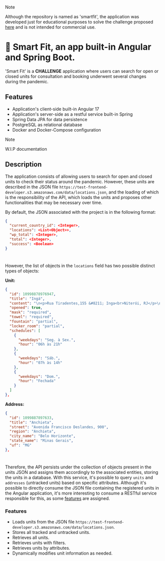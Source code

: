 > [!NOTE]
> Although the repository is named as 'smartfit', the application was developed just for educational purposes to solve the challenge proposed [here](#https://github.com/bioritmo/front-end-code-challenge-smartsite) and is not intended for commercial use.

# 🌱 Smart Fit, an app built-in Angular and Spring Boot.

'Smart Fit' is a **CHALLENGE** application where users can search for open or closed units for consultation and booking underwent several changes during the pandemic. 

## Features

* Application's client-side built-in Angular 17
* Application's server-side as a restful service built-in Spring
* Spring Data JPA for data persistence
* PostgreSQL as relational database
* Docker and Docker-Compose configuration

> [!NOTE]
> W.I.P documentation

## Description

The application consists of allowing users to search for open and closed units to check their status around the pandemic. However, these units are described in the JSON file `https://test-frontend-developer.s3.amazonaws.com/data/locations.json`, and the loading of which is the responsibility of the API, which loads the units and proposes other functionalities that may be necessary over time.

By default, the JSON associated with the project is in the following format:

```json
{
  "current_country_id": <Integer>,
  "locations": <List<Object>>,
  "wp_total": <Integer>,
  "total": <Integer>,
  "success": <Boolean>
}
```

#

However, the list of objects in the `locations` field has two possible distinct types of objects:

**Unit:**
```json
{
  "id": 10998878976947,
  "title": "Ingá",
  "content": "\n<p>Rua Tiradentes,155 &#8211; Inga<br>Niterói, RJ</p>\n",
  "opened": true,
  "mask": "required",
  "towel": "required",
  "fountain": "partial",
  "locker_room": "partial",
  "schedules": [
    {
      "weekdays": "Seg. à Sex.",
      "hour": "06h às 21h"
    },
    {
      "weekdays": "Sáb.",
      "hour": "07h às 14h"
    },
    {
      "weekdays": "Dom.",
      "hour": "Fechada"
    }
  ]
},
```

**Address:**
```json
{
  "id": 1099887897633,
  "title": "Anchieta",
  "street": "Avenida Francisco Deslandes, 900",
  "region": "Anchieta",
  "city_name": "Belo Horizonte",
  "state_name": "Minas Gerais",
  "uf": "MG"
},
```

#

Therefore, the API persists under the collection of objects present in the units JSON and assigns them accordingly to the associated entities, storing the units in a database. With this service, it's possible to query `units` and `addresses` (untracked units) based on specific attributes. Although it's possible to directly consume the JSON file containing the registered units in the Angular application, it's more interesting to consume a RESTful service responsible for this, as some [features](#funcionalidades) are assigned.

### Features
- Loads units from the JSON file `https://test-frontend-developer.s3.amazonaws.com/data/locations.json`.
- Stores all tracked and untracked units.
- Retrieves all units.
- Retrieves units with filters.
- Retrieves units by attributes.
- Dynamically modifies unit information as needed.